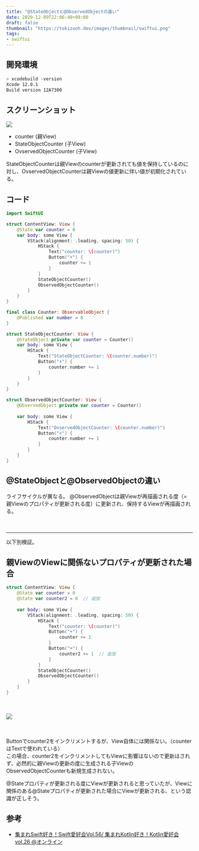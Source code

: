 ```yaml
---
title: "@StateObjectと@ObservedObjectの違い"
date: 2020-12-09T22:06:40+09:00
draft: false
thumbnail: "https://tokizuoh.dev/images/thumbnail/swiftui.png"
tags:
- swiftui
---
```

  
<!--more-->  
  
## 開発環境  
  
```bash
> xcodebuild -version
Xcode 12.0.1
Build version 12A7300
```
  
## スクリーンショット  
  
![](./1.gif)
  
- counter (親View)
- StateObjectCounter (子View)
- OvservedObjectCounter (子View)
  
StateObjectCounterは親Viewのcounterが更新されても値を保持しているのに対し、OvservedObjectCounterは親Viewの値更新に伴い値が初期化されている。  
  
## コード  
  
```swift
import SwiftUI

struct ContentView: View {
    @State var counter = 0
    var body: some View {
        VStack(alignment: .leading, spacing: 50) {
            HStack {
                Text("counter: \(counter)")
                Button("+") {
                    counter += 1
                }
            }
            StateObjectCounter()
            ObservedObjectCounter()
        }
    }
}

final class Counter: ObservableObject {
    @Published var number = 0
}

struct StateObjectCounter: View {
    @StateObject private var counter = Counter()
    var body: some View {
        HStack {
            Text("StateObjectCounter: \(counter.number)")
            Button("+") {
                counter.number += 1
            }
        }
    }
}

struct ObservedObjectCounter: View {
    @ObservedObject private var counter = Counter()
    
    var body: some View {
        HStack {
            Text("OvservedObjectCounter: \(counter.number)")
            Button("+") {
                counter.number += 1
            }
        }
    }
}
```
## @StateObjectと@ObservedObjectの違い
ライフサイクルが異なる。
@ObservedObjectは親Viewが再描画される度（= 親Viewのプロパティが更新される度）に更新され、保持するViewが再描画される。  
  
　
  
---
以下別検証。  
  
## 親ViewのViewに関係ないプロパティが更新された場合
  
```swift
struct ContentView: View {
    @State var counter = 0
    @State var counter2 = 0  // 追加
    
    var body: some View {
        VStack(alignment: .leading, spacing: 50) {
            HStack {
                Text("counter: \(counter)")
                Button("+") {
                    counter += 1
                }
                Button("+") {
                    counter2 += 1  // 追加
                }
            }
            StateObjectCounter()
            ObservedObjectCounter()
        }
    }
}
```
  
　
  
![](./2.gif)
  
　
  
Buttonでcounter2をインクリメントするが、View自体には関係ない。（counterはTextで使われている）  
この場合、counter2をインクリメントしてもViewに影響はないので更新はされず、必然的に親Viewの更新の度に生成される子ViewのObservedObjectCounterも新規生成されない。  
  
@Stateプロパティが更新される度にViewが更新されると思っていたが、Viewに関係のある@Stateプロパティが更新された場合にViewが更新される、という認識が正しそう。  
  
## 参考  
- [集まれSwift好き！Swift愛好会Vol.56/ 集まれKotlin好き！Kotlin愛好会 vol.26 @オンライン](https://www.youtube.com/watch?app=desktop&feature=youtu.be&v=FmqZSXlTDVA)
  